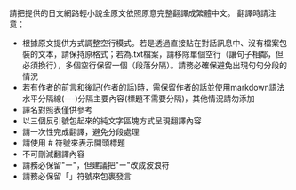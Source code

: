 請把提供的日文網路輕小說全原文依照原意完整翻譯成繁體中文。
翻譯時請注意：
- 根據原文提供方式調整空行模式。若是透過直接貼在對話訊息中、沒有檔案包裝的文本，請保持原格式；若為.txt檔案，請移除單個空行（讓句子相鄰，但必須換行），多個空行保留一個（段落分隔）。請務必確保避免出現句句分段的情況
- 若有作者的前言和後記(作者的話)時，需保留作者的話並使用markdown語法水平分隔線(---)分隔主要內容(標題不需要分隔)，其他情況請勿添加
- 譯名對照表僅供參考
- 以三個反引號包起來的純文字區塊方式呈現翻譯內容
- 請一次性完成翻譯，避免分段處理
- 請使用 # 符號來表示開頭標題
- 不可刪減翻譯內容
- 請務必保留"ー"，但建議把"ー"改成波浪符
- 請務必保留「」符號來包裹發言